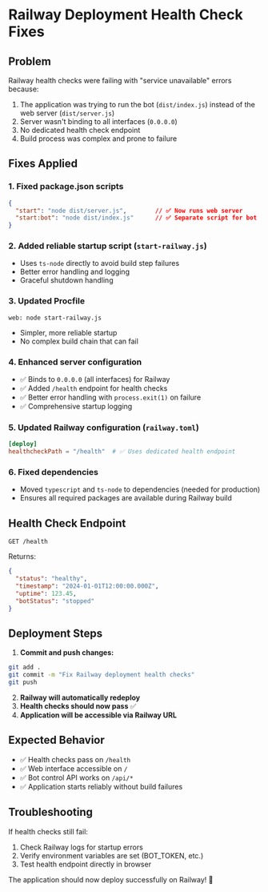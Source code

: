 # Railway Deployment Health Check Fixes

## Problem
Railway health checks were failing with "service unavailable" errors because:
1. The application was trying to run the bot (`dist/index.js`) instead of the web server (`dist/server.js`)
2. Server wasn't binding to all interfaces (`0.0.0.0`)
3. No dedicated health check endpoint
4. Build process was complex and prone to failure

## Fixes Applied

### 1. **Fixed package.json scripts**
```json
{
  "start": "node dist/server.js",        // ✅ Now runs web server
  "start:bot": "node dist/index.js"      // ✅ Separate script for bot
}
```

### 2. **Added reliable startup script** (`start-railway.js`)
- Uses `ts-node` directly to avoid build step failures
- Better error handling and logging
- Graceful shutdown handling

### 3. **Updated Procfile**
```
web: node start-railway.js
```
- Simpler, more reliable startup
- No complex build chain that can fail

### 4. **Enhanced server configuration**
- ✅ Binds to `0.0.0.0` (all interfaces) for Railway
- ✅ Added `/health` endpoint for health checks
- ✅ Better error handling with `process.exit(1)` on failure
- ✅ Comprehensive startup logging

### 5. **Updated Railway configuration** (`railway.toml`)
```toml
[deploy]
healthcheckPath = "/health"  # ✅ Uses dedicated health endpoint
```

### 6. **Fixed dependencies**
- Moved `typescript` and `ts-node` to dependencies (needed for production)
- Ensures all required packages are available during Railway build

## Health Check Endpoint
```
GET /health
```
Returns:
```json
{
  "status": "healthy",
  "timestamp": "2024-01-01T12:00:00.000Z",
  "uptime": 123.45,
  "botStatus": "stopped"
}
```

## Deployment Steps

1. **Commit and push changes:**
```bash
git add .
git commit -m "Fix Railway deployment health checks"
git push
```

2. **Railway will automatically redeploy**
3. **Health checks should now pass** ✅
4. **Application will be accessible via Railway URL**

## Expected Behavior
- ✅ Health checks pass on `/health`
- ✅ Web interface accessible on `/`
- ✅ Bot control API works on `/api/*`
- ✅ Application starts reliably without build failures

## Troubleshooting
If health checks still fail:
1. Check Railway logs for startup errors
2. Verify environment variables are set (BOT_TOKEN, etc.)
3. Test health endpoint directly in browser

The application should now deploy successfully on Railway! 🚀